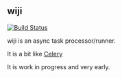## wiji          

[![Build Status](https://cloud.drone.io/api/badges/komuw/wiji/status.svg)](https://cloud.drone.io/komuw/wiji)


wiji is an async task processor/runner.       

It is a bit like [Celery](https://github.com/celery/celery)        

It is work in progress and very early.       

